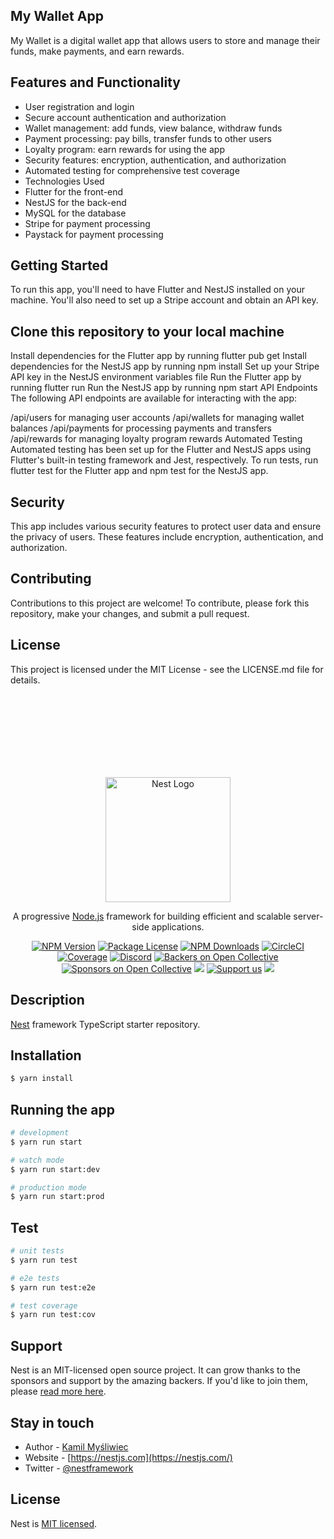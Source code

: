 ## My Wallet App
My Wallet is a digital wallet app that allows users to store and manage their funds, make payments, and earn rewards.

## Features and Functionality

- User registration and login
- Secure account authentication and authorization
- Wallet management: add funds, view balance, withdraw funds
- Payment processing: pay bills, transfer funds to other users
- Loyalty program: earn rewards for using the app
- Security features: encryption, authentication, and authorization
- Automated testing for comprehensive test coverage
- Technologies Used
- Flutter for the front-end
- NestJS for the back-end
- MySQL for the database
- Stripe for payment processing
- Paystack for payment processing

## Getting Started
To run this app, you'll need to have Flutter and NestJS installed on your machine. You'll also need to set up a Stripe account and obtain an API key.

## Clone this repository to your local machine
Install dependencies for the Flutter app by running flutter pub get
Install dependencies for the NestJS app by running npm install
Set up your Stripe API key in the NestJS environment variables file
Run the Flutter app by running flutter run
Run the NestJS app by running npm start
API Endpoints
The following API endpoints are available for interacting with the app:

/api/users for managing user accounts
/api/wallets for managing wallet balances
/api/payments for processing payments and transfers
/api/rewards for managing loyalty program rewards
Automated Testing
Automated testing has been set up for the Flutter and NestJS apps using Flutter's built-in testing framework and Jest, respectively. To run tests, run flutter test for the Flutter app and npm test for the NestJS app.

## Security
This app includes various security features to protect user data and ensure the privacy of users. These features include encryption, authentication, and authorization.

## Contributing
Contributions to this project are welcome! To contribute, please fork this repository, make your changes, and submit a pull request.

## License
This project is licensed under the MIT License - see the LICENSE.md file for details.

<br>
<br><br>
<br><br>
<br><br>









<p align="center">
  <a href="http://nestjs.com/" target="blank"><img src="https://nestjs.com/img/logo-small.svg" width="200" alt="Nest Logo" /></a>
</p>

[circleci-image]: https://img.shields.io/circleci/build/github/nestjs/nest/master?token=abc123def456
[circleci-url]: https://circleci.com/gh/nestjs/nest

  <p align="center">A progressive <a href="http://nodejs.org" target="_blank">Node.js</a> framework for building efficient and scalable server-side applications.</p>
    <p align="center">
<a href="https://www.npmjs.com/~nestjscore" target="_blank"><img src="https://img.shields.io/npm/v/@nestjs/core.svg" alt="NPM Version" /></a>
<a href="https://www.npmjs.com/~nestjscore" target="_blank"><img src="https://img.shields.io/npm/l/@nestjs/core.svg" alt="Package License" /></a>
<a href="https://www.npmjs.com/~nestjscore" target="_blank"><img src="https://img.shields.io/npm/dm/@nestjs/common.svg" alt="NPM Downloads" /></a>
<a href="https://circleci.com/gh/nestjs/nest" target="_blank"><img src="https://img.shields.io/circleci/build/github/nestjs/nest/master" alt="CircleCI" /></a>
<a href="https://coveralls.io/github/nestjs/nest?branch=master" target="_blank"><img src="https://coveralls.io/repos/github/nestjs/nest/badge.svg?branch=master#9" alt="Coverage" /></a>
<a href="https://discord.gg/G7Qnnhy" target="_blank"><img src="https://img.shields.io/badge/discord-online-brightgreen.svg" alt="Discord"/></a>
<a href="https://opencollective.com/nest#backer" target="_blank"><img src="https://opencollective.com/nest/backers/badge.svg" alt="Backers on Open Collective" /></a>
<a href="https://opencollective.com/nest#sponsor" target="_blank"><img src="https://opencollective.com/nest/sponsors/badge.svg" alt="Sponsors on Open Collective" /></a>
  <a href="https://paypal.me/kamilmysliwiec" target="_blank"><img src="https://img.shields.io/badge/Donate-PayPal-ff3f59.svg"/></a>
    <a href="https://opencollective.com/nest#sponsor"  target="_blank"><img src="https://img.shields.io/badge/Support%20us-Open%20Collective-41B883.svg" alt="Support us"></a>
  <a href="https://twitter.com/nestframework" target="_blank"><img src="https://img.shields.io/twitter/follow/nestframework.svg?style=social&label=Follow"></a>
</p>
  <!--[![Backers on Open Collective](https://opencollective.com/nest/backers/badge.svg)](https://opencollective.com/nest#backer)
  [![Sponsors on Open Collective](https://opencollective.com/nest/sponsors/badge.svg)](https://opencollective.com/nest#sponsor)-->

## Description

[Nest](https://github.com/nestjs/nest) framework TypeScript starter repository.

## Installation

```bash
$ yarn install
```

## Running the app

```bash
# development
$ yarn run start

# watch mode
$ yarn run start:dev

# production mode
$ yarn run start:prod
```

## Test

```bash
# unit tests
$ yarn run test

# e2e tests
$ yarn run test:e2e

# test coverage
$ yarn run test:cov
```

## Support

Nest is an MIT-licensed open source project. It can grow thanks to the sponsors and support by the amazing backers. If you'd like to join them, please [read more here](https://docs.nestjs.com/support).

## Stay in touch

- Author - [Kamil Myśliwiec](https://kamilmysliwiec.com)
- Website - [https://nestjs.com](https://nestjs.com/)
- Twitter - [@nestframework](https://twitter.com/nestframework)

## License

Nest is [MIT licensed](LICENSE).
